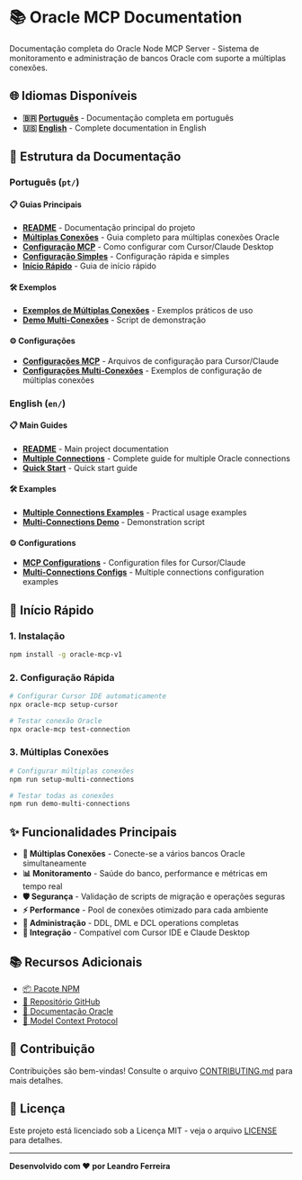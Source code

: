 # 📚 Oracle MCP Documentation

Documentação completa do Oracle Node MCP Server - Sistema de monitoramento e administração de bancos Oracle com suporte a múltiplas conexões.

## 🌐 Idiomas Disponíveis

- **🇧🇷 [Português](pt/)** - Documentação completa em português
- **🇺🇸 [English](en/)** - Complete documentation in English

## 📖 Estrutura da Documentação

### Português (`pt/`)

#### 📋 Guias Principais
- **[README](pt/README.md)** - Documentação principal do projeto
- **[Múltiplas Conexões](pt/guides/MULTIPLE-CONNECTIONS.md)** - Guia completo para múltiplas conexões Oracle
- **[Configuração MCP](pt/guides/MCP-CONFIGURATION-GUIDE.md)** - Como configurar com Cursor/Claude Desktop
- **[Configuração Simples](pt/guides/MCP-SIMPLE-CONFIG.md)** - Configuração rápida e simples
- **[Início Rápido](pt/guides/QUICKSTART.md)** - Guia de início rápido

#### 🛠️ Exemplos
- **[Exemplos de Múltiplas Conexões](pt/examples/multi-connection-examples.md)** - Exemplos práticos de uso
- **[Demo Multi-Conexões](pt/examples/multi-connection-demo.js)** - Script de demonstração

#### ⚙️ Configurações
- **[Configurações MCP](pt/configs/)** - Arquivos de configuração para Cursor/Claude
- **[Configurações Multi-Conexões](pt/configs/)** - Exemplos de configuração de múltiplas conexões

### English (`en/`)

#### 📋 Main Guides
- **[README](en/README.md)** - Main project documentation
- **[Multiple Connections](en/guides/MULTIPLE-CONNECTIONS-EN.md)** - Complete guide for multiple Oracle connections
- **[Quick Start](en/guides/QUICKSTART-EN.md)** - Quick start guide

#### 🛠️ Examples
- **[Multiple Connections Examples](en/examples/multi-connection-examples-en.md)** - Practical usage examples
- **[Multi-Connections Demo](en/examples/multi-connection-demo-en.js)** - Demonstration script

#### ⚙️ Configurations
- **[MCP Configurations](en/configs/)** - Configuration files for Cursor/Claude
- **[Multi-Connections Configs](en/configs/)** - Multiple connections configuration examples

## 🚀 Início Rápido

### 1. Instalação
```bash
npm install -g oracle-mcp-v1
```

### 2. Configuração Rápida
```bash
# Configurar Cursor IDE automaticamente
npx oracle-mcp setup-cursor

# Testar conexão Oracle
npx oracle-mcp test-connection
```

### 3. Múltiplas Conexões
```bash
# Configurar múltiplas conexões
npm run setup-multi-connections

# Testar todas as conexões
npm run demo-multi-connections
```

## ✨ Funcionalidades Principais

- **🔗 Múltiplas Conexões** - Conecte-se a vários bancos Oracle simultaneamente
- **📊 Monitoramento** - Saúde do banco, performance e métricas em tempo real
- **🛡️ Segurança** - Validação de scripts de migração e operações seguras
- **⚡ Performance** - Pool de conexões otimizado para cada ambiente
- **🔧 Administração** - DDL, DML e DCL operations completas
- **📱 Integração** - Compatível com Cursor IDE e Claude Desktop

## 📚 Recursos Adicionais

- [📦 Pacote NPM](https://www.npmjs.com/package/oracle-mcp-v1)
- [🐙 Repositório GitHub](https://github.com/lrferr/oracle-mcp-v1)
- [📖 Documentação Oracle](https://docs.oracle.com/en/database/)
- [🔗 Model Context Protocol](https://modelcontextprotocol.io/)

## 🤝 Contribuição

Contribuições são bem-vindas! Consulte o arquivo [CONTRIBUTING.md](../CONTRIBUTING.md) para mais detalhes.

## 📄 Licença

Este projeto está licenciado sob a Licença MIT - veja o arquivo [LICENSE](../LICENSE) para detalhes.

---

**Desenvolvido com ❤️ por Leandro Ferreira**
